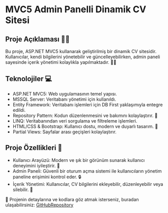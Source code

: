  # MVC5 Admin Panelli Dinamik CV Sitesi

## Proje Açıklaması 👩‍💻

Bu proje, ASP.NET MVC5 kullanarak geliştirilmiş bir dinamik CV sitesidir. Kullanıcılar, kendi bilgilerini yönetebilir ve güncelleyebilirken, admin paneli sayesinde içerik yönetimi kolaylıkla yapılmaktadır. 📄✨

## Teknolojiler 💻

- ASP.NET MVC5: Web uygulamasının temel yapısı.
- MSSQL Server: Veritabanı yönetimi için kullanıldı.
- Entity Framework: Veritabanı işlemleri için DB First yaklaşımıyla entegre edildi.
- Repository Pattern: Kodun düzenlenmesini ve bakımını kolaylaştırır. 🔄
- LINQ: Veritabanından veri sorgulama ve filtreleme işlemleri.
- HTML/CSS & Bootstrap: Kullanıcı dostu, modern ve duyarlı tasarım. 🎨
- Partial Views: Sayfalar arası geçişleri kolaylaştırır.

## Proje Özellikleri 🚀
- Kullanıcı Arayüzü: Modern ve şık bir görünüm sunarak kullanıcı deneyimini iyileştirir. 🌟
- Admin Paneli: Güvenli bir oturum açma sistemi ile kullanıcıların yönetim paneline erişimini kontrol eder. 🔒
- İçerik Yönetimi: Kullanıcılar, CV bilgilerini ekleyebilir, düzenleyebilir veya silebilir. 📝

🔗 Projenin detaylarına ve kodlara göz atmak isterseniz, buradan ulaşabilirsiniz: [GitHubRepository](https://github.com/Melekdmr/MVC5-Admin-Panelli-Dinamik-CV-Sitesi)


